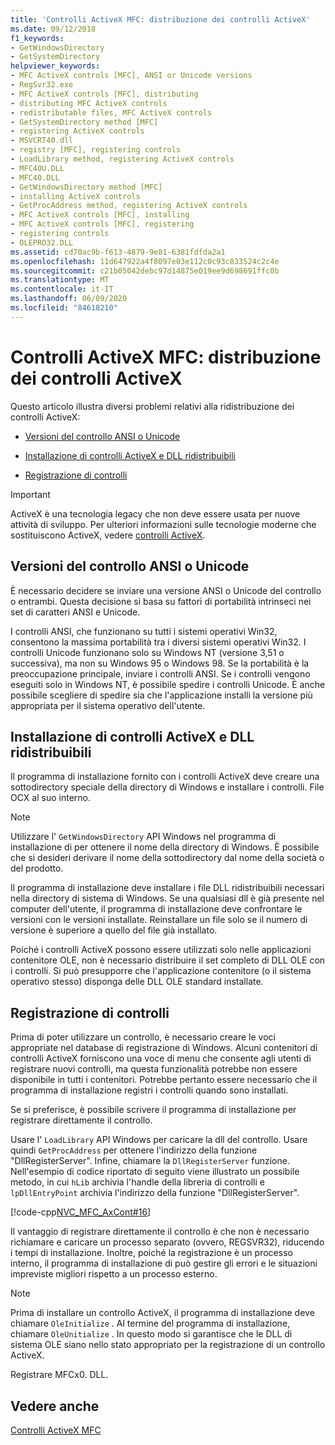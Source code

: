 ```yaml
---
title: 'Controlli ActiveX MFC: distribuzione dei controlli ActiveX'
ms.date: 09/12/2018
f1_keywords:
- GetWindowsDirectory
- GetSystemDirectory
helpviewer_keywords:
- MFC ActiveX controls [MFC], ANSI or Unicode versions
- RegSvr32.exe
- MFC ActiveX controls [MFC], distributing
- distributing MFC ActiveX controls
- redistributable files, MFC ActiveX controls
- GetSystemDirectory method [MFC]
- registering ActiveX controls
- MSVCRT40.dll
- registry [MFC], registering controls
- LoadLibrary method, registering ActiveX controls
- MFC40U.DLL
- MFC40.DLL
- GetWindowsDirectory method [MFC]
- installing ActiveX controls
- GetProcAddress method, registering ActiveX controls
- MFC ActiveX controls [MFC], installing
- MFC ActiveX controls [MFC], registering
- registering controls
- OLEPRO32.DLL
ms.assetid: cd70ac9b-f613-4879-9e81-6381fdfda2a1
ms.openlocfilehash: 11d647922a4f8097e03e112c0c93c833524c2c4e
ms.sourcegitcommit: c21b05042debc97d14875e019ee9d698691ffc0b
ms.translationtype: MT
ms.contentlocale: it-IT
ms.lasthandoff: 06/09/2020
ms.locfileid: "84618210"
---
```

# <a name="mfc-activex-controls-distributing-activex-controls"></a>Controlli ActiveX MFC: distribuzione dei controlli ActiveX

Questo articolo illustra diversi problemi relativi alla ridistribuzione dei controlli ActiveX:

- [Versioni del controllo ANSI o Unicode](#_core_ansi_or_unicode_control_versions)

- [Installazione di controlli ActiveX e DLL ridistribuibili](#_core_installing_activex_controls_and_redistributable_dlls)

- [Registrazione di controlli](#_core_registering_controls)

>[!IMPORTANT]
> ActiveX è una tecnologia legacy che non deve essere usata per nuove attività di sviluppo. Per ulteriori informazioni sulle tecnologie moderne che sostituiscono ActiveX, vedere [controlli ActiveX](activex-controls.md).

## <a name="ansi-or-unicode-control-versions"></a><a name="_core_ansi_or_unicode_control_versions"></a>Versioni del controllo ANSI o Unicode

È necessario decidere se inviare una versione ANSI o Unicode del controllo o entrambi. Questa decisione si basa su fattori di portabilità intrinseci nei set di caratteri ANSI e Unicode.

I controlli ANSI, che funzionano su tutti i sistemi operativi Win32, consentono la massima portabilità tra i diversi sistemi operativi Win32. I controlli Unicode funzionano solo su Windows NT (versione 3,51 o successiva), ma non su Windows 95 o Windows 98. Se la portabilità è la preoccupazione principale, inviare i controlli ANSI. Se i controlli vengono eseguiti solo in Windows NT, è possibile spedire i controlli Unicode. È anche possibile scegliere di spedire sia che l'applicazione installi la versione più appropriata per il sistema operativo dell'utente.

## <a name="installing-activex-controls-and-redistributable-dlls"></a><a name="_core_installing_activex_controls_and_redistributable_dlls"></a>Installazione di controlli ActiveX e DLL ridistribuibili

Il programma di installazione fornito con i controlli ActiveX deve creare una sottodirectory speciale della directory di Windows e installare i controlli. File OCX al suo interno.

> [!NOTE]
> Utilizzare l' `GetWindowsDirectory` API Windows nel programma di installazione di per ottenere il nome della directory di Windows. È possibile che si desideri derivare il nome della sottodirectory dal nome della società o del prodotto.

Il programma di installazione deve installare i file DLL ridistribuibili necessari nella directory di sistema di Windows. Se una qualsiasi dll è già presente nel computer dell'utente, il programma di installazione deve confrontare le versioni con le versioni installate. Reinstallare un file solo se il numero di versione è superiore a quello del file già installato.

Poiché i controlli ActiveX possono essere utilizzati solo nelle applicazioni contenitore OLE, non è necessario distribuire il set completo di DLL OLE con i controlli. Si può presupporre che l'applicazione contenitore (o il sistema operativo stesso) disponga delle DLL OLE standard installate.

## <a name="registering-controls"></a><a name="_core_registering_controls"></a>Registrazione di controlli

Prima di poter utilizzare un controllo, è necessario creare le voci appropriate nel database di registrazione di Windows. Alcuni contenitori di controlli ActiveX forniscono una voce di menu che consente agli utenti di registrare nuovi controlli, ma questa funzionalità potrebbe non essere disponibile in tutti i contenitori. Potrebbe pertanto essere necessario che il programma di installazione registri i controlli quando sono installati.

Se si preferisce, è possibile scrivere il programma di installazione per registrare direttamente il controllo.

Usare l' `LoadLibrary` API Windows per caricare la dll del controllo. Usare quindi `GetProcAddress` per ottenere l'indirizzo della funzione "DllRegisterServer". Infine, chiamare la `DllRegisterServer` funzione. Nell'esempio di codice riportato di seguito viene illustrato un possibile metodo, in cui `hLib` archivia l'handle della libreria di controlli e `lpDllEntryPoint` archivia l'indirizzo della funzione "DllRegisterServer".

[!code-cpp[NVC_MFC_AxCont#16](codesnippet/cpp/mfc-activex-controls-distributing-activex-controls_1.cpp)]

Il vantaggio di registrare direttamente il controllo è che non è necessario richiamare e caricare un processo separato (ovvero, REGSVR32), riducendo i tempi di installazione. Inoltre, poiché la registrazione è un processo interno, il programma di installazione di può gestire gli errori e le situazioni impreviste migliori rispetto a un processo esterno.

> [!NOTE]
> Prima di installare un controllo ActiveX, il programma di installazione deve chiamare `OleInitialize` . Al termine del programma di installazione, chiamare `OleUnitialize` . In questo modo si garantisce che le DLL di sistema OLE siano nello stato appropriato per la registrazione di un controllo ActiveX.

Registrare MFCx0. DLL.

## <a name="see-also"></a>Vedere anche

[Controlli ActiveX MFC](mfc-activex-controls.md)
